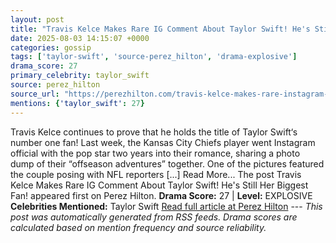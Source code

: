 ```yaml
---
layout: post
title: "Travis Kelce Makes Rare IG Comment About Taylor Swift! He's Still Her Biggest Fan!"
date: 2025-08-03 14:15:07 +0000
categories: gossip
tags: ['taylor-swift', 'source-perez_hilton', 'drama-explosive']
drama_score: 27
primary_celebrity: taylor_swift
source: perez_hilton
source_url: "https://perezhilton.com/travis-kelce-makes-rare-instagram-comment-taylor-swift/"
mentions: {'taylor_swift': 27}
---
```


Travis Kelce continues to prove that he holds the title of Taylor Swift‘s number one fan! Last week, the Kansas City Chiefs player went Instagram official with the pop star two years into their romance, sharing a photo dump of their “offseason adventures” together. One of the pictures featured the couple posing with NFL reporters [...] Read More... The post Travis Kelce Makes Rare IG Comment About Taylor Swift! He's Still Her Biggest Fan! appeared first on Perez Hilton. **Drama Score:** 27 | **Level:** EXPLOSIVE **Celebrities Mentioned:** Taylor Swift [Read full article at Perez Hilton](https://perezhilton.com/travis-kelce-makes-rare-instagram-comment-taylor-swift/) --- *This post was automatically generated from RSS feeds. Drama scores are calculated based on mention frequency and source reliability.*